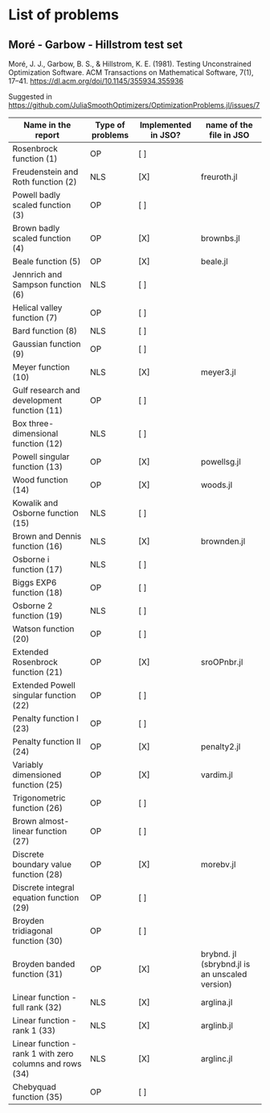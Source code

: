 # List of problems

## Moré - Garbow - Hillstrom test set

Moré, J. J., Garbow, B. S., & Hillstrom, K. E. (1981).
Testing Unconstrained Optimization Software. ACM Transactions on Mathematical Software, 7(1), 17–41. 
https://dl.acm.org/doi/10.1145/355934.355936

Suggested in https://github.com/JuliaSmoothOptimizers/OptimizationProblems.jl/issues/7

| Name in the report | Type of problems | Implemented in JSO? | name of the file in JSO |
| --- | --- | --- | --- |
| Rosenbrock function (1) | OP | [ ] |  |
| Freudenstein and Roth function (2) | NLS | [X] | freuroth.jl |
| Powell badly scaled function (3) | OP | [ ] |  |
| Brown badly scaled function (4) | OP | [X] | brownbs.jl |
| Beale function (5) | OP | [X] | beale.jl |
| Jennrich and Sampson function (6) | NLS | [ ] |  |
| Helical valley function (7) | OP | [ ] |  |
| Bard function (8)  | NLS | [ ] |  |
| Gaussian function (9)  | OP | [ ] |  |
| Meyer function (10)  | NLS | [X] | meyer3.jl |
| Gulf research and development function (11) | OP | [ ] |  |
| Box three-dimensional function (12)  | NLS | [ ] |  |
| Powell singular function (13) | OP | [X] | powellsg.jl |
| Wood function (14) | OP | [X] | woods.jl |
| Kowalik and Osborne function (15) | NLS | [ ] |  |
| Brown and Dennis function (16)  | NLS | [X] | brownden.jl |
| Osborne i function (17)  | NLS | [ ] |  |
| Biggs EXP6 function (18)  | OP | [ ] |  |
| Osborne 2 function (19) | NLS | [ ] |  |
| Watson function (20) | OP | [ ] |  |
| Extended Rosenbrock function (21) | OP | [X] | sroOPnbr.jl |
| Extended Powell singular function (22) | OP | [ ] |  |
| Penalty function I (23)  | OP | [ ] |  |
| Penalty function II (24) | OP | [X] | penalty2.jl |
| Variably dimensioned function (25) | OP| [X] | vardim.jl |
| Trigonometric function (26) | OP | [ ] |  |
| Brown almost-linear function (27) | OP | [ ] |  |
| Discrete boundary value function (28) | OP | [X] | morebv.jl |
| Discrete integral equation function (29) | OP | [ ] |  |
| Broyden tridiagonal function (30) | OP | [ ] |  |
| Broyden banded function (31) | OP | [X] | brybnd. jl (sbrybnd.jl is an unscaled version) |
| Linear function - full rank (32) | NLS | [X] | arglina.jl  |
| Linear function - rank 1 (33) | NLS | [X] | arglinb.jl |
| Linear function - rank 1 with zero columns and rows (34) | NLS | [X] | arglinc.jl |
| Chebyquad function (35) | OP | [ ] |  |
